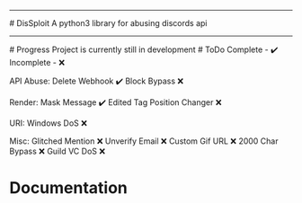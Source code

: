 <hr>
# DisSploit
A python3 library for abusing discords api
<hr>
# Progress
Project is currently still in development
# ToDo
Complete   - ✔️
Incomplete - ❌

API Abuse:
  Delete Webhook ✔️
  Block Bypass ❌
  
Render:
  Mask Message ✔️
  Edited Tag Position Changer ❌
  
URI:
  Windows DoS ❌
 
Misc:
  Glitched Mention ❌
  Unverify Email ❌
  Custom Gif URL ❌
  2000 Char Bypass ❌
  Guild VC DoS ❌
  
# Documentation

